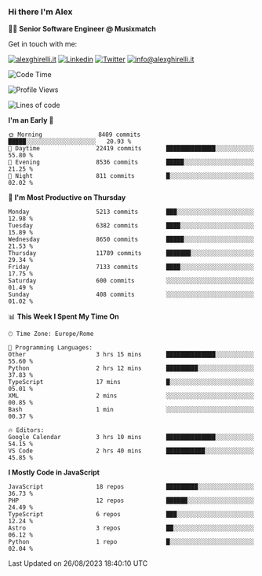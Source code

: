 ### Hi there I'm Alex

👨‍💻 __Senior Software Engineer @ Musixmatch__

Get in touch with me:

[![alexghirelli.it](https://img.shields.io/static/v1?label=1gh.dev&message=%20&color=red&logo=&style=flat-square&logoColor=white)](https://1gh.dev/)
[![Linkedin](https://img.shields.io/static/v1?label=Linkedin&message=%20&color=blue&logo=Linkedin&style=flat-square&logoColor=white)](https://linkedin.com/in/alexghirelli)
[![Twitter](https://img.shields.io/static/v1?label=Twitter&message=%20&color=blue&logo=Twitter&style=flat-square&logoColor=white)](https://twitter.com/alexGhirelli)
[![info@alexghirelli.it](https://img.shields.io/static/v1?label=info@alexghirelli.it&message=%20&color=red&logo=gmail&style=flat-square&logoColor=white)](mailto:info@alexghirelli.it)

<!--START_SECTION:waka-->
![Code Time](http://img.shields.io/badge/Code%20Time-7%2C532%20hrs%2018%20mins-blue)

![Profile Views](http://img.shields.io/badge/Profile%20Views-5-blue)

![Lines of code](https://img.shields.io/badge/From%20Hello%20World%20I%27ve%20Written-101.4%20million%20lines%20of%20code-blue)

**I'm an Early 🐤** 

```text
🌞 Morning                8409 commits        █████░░░░░░░░░░░░░░░░░░░░   20.93 % 
🌆 Daytime                22419 commits       ██████████████░░░░░░░░░░░   55.80 % 
🌃 Evening                8536 commits        █████░░░░░░░░░░░░░░░░░░░░   21.25 % 
🌙 Night                  811 commits         █░░░░░░░░░░░░░░░░░░░░░░░░   02.02 % 
```
📅 **I'm Most Productive on Thursday** 

```text
Monday                   5213 commits        ███░░░░░░░░░░░░░░░░░░░░░░   12.98 % 
Tuesday                  6382 commits        ████░░░░░░░░░░░░░░░░░░░░░   15.89 % 
Wednesday                8650 commits        █████░░░░░░░░░░░░░░░░░░░░   21.53 % 
Thursday                 11789 commits       ███████░░░░░░░░░░░░░░░░░░   29.34 % 
Friday                   7133 commits        ████░░░░░░░░░░░░░░░░░░░░░   17.75 % 
Saturday                 600 commits         ░░░░░░░░░░░░░░░░░░░░░░░░░   01.49 % 
Sunday                   408 commits         ░░░░░░░░░░░░░░░░░░░░░░░░░   01.02 % 
```


📊 **This Week I Spent My Time On** 

```text
🕑︎ Time Zone: Europe/Rome

💬 Programming Languages: 
Other                    3 hrs 15 mins       ██████████████░░░░░░░░░░░   55.60 % 
Python                   2 hrs 12 mins       █████████░░░░░░░░░░░░░░░░   37.83 % 
TypeScript               17 mins             █░░░░░░░░░░░░░░░░░░░░░░░░   05.01 % 
XML                      2 mins              ░░░░░░░░░░░░░░░░░░░░░░░░░   00.85 % 
Bash                     1 min               ░░░░░░░░░░░░░░░░░░░░░░░░░   00.37 % 

🔥 Editors: 
Google Calendar          3 hrs 10 mins       ██████████████░░░░░░░░░░░   54.15 % 
VS Code                  2 hrs 40 mins       ███████████░░░░░░░░░░░░░░   45.85 % 
```

**I Mostly Code in JavaScript** 

```text
JavaScript               18 repos            █████████░░░░░░░░░░░░░░░░   36.73 % 
PHP                      12 repos            ██████░░░░░░░░░░░░░░░░░░░   24.49 % 
TypeScript               6 repos             ███░░░░░░░░░░░░░░░░░░░░░░   12.24 % 
Astro                    3 repos             ██░░░░░░░░░░░░░░░░░░░░░░░   06.12 % 
Python                   1 repo              █░░░░░░░░░░░░░░░░░░░░░░░░   02.04 % 
```




 Last Updated on 26/08/2023 18:40:10 UTC
<!--END_SECTION:waka-->
